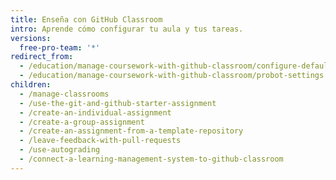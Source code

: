 ```yaml
---
title: Enseña con GitHub Classroom
intro: Aprende cómo configurar tu aula y tus tareas.
versions:
  free-pro-team: '*'
redirect_from:
  - /education/manage-coursework-with-github-classroom/configure-default-settings-for-assignment-repositories
  - /education/manage-coursework-with-github-classroom/probot-settings
children:
  - /manage-classrooms
  - /use-the-git-and-github-starter-assignment
  - /create-an-individual-assignment
  - /create-a-group-assignment
  - /create-an-assignment-from-a-template-repository
  - /leave-feedback-with-pull-requests
  - /use-autograding
  - /connect-a-learning-management-system-to-github-classroom
---
```


